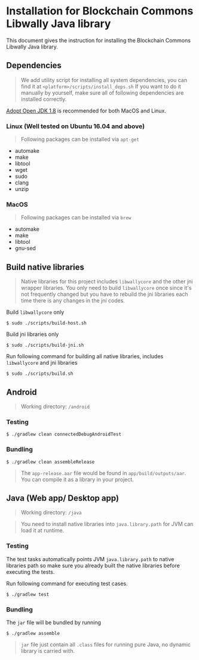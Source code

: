 # Installation for Blockchain Commons Libwally Java library
This document gives the instruction for installing the Blockchain Commons Libwally Java library.

## Dependencies
> We add utility script for installing all system dependencies, you can find it at `<platform>/scripts/install_deps.sh`
If you want to do it manually by yourself, make sure all of following dependencies are installed correctly. 

[Adopt Open JDK 1.8](https://github.com/AdoptOpenJDK/openjdk8-binaries/releases) is recommended for both MacOS and Linux.

### Linux (Well tested on Ubuntu 16.04 and above)
> Following packages can be installed via `apt-get`

- automake
- make
- libtool
- wget
- sudo
- clang
- unzip

### MacOS
> Following packages can be installed via `brew`

- automake
- make
- libtool
- gnu-sed

## Build native libraries
> Native libraries for this project includes `libwallycore` and the other jni wrapper libraries.
You only need to build `libwallycore` once since it's not frequently changed but you have to rebuild the jni libraries each time there is any changes in the jni codes.

Build `libwallycore` only
```console
$ sudo ./scripts/build-host.sh
```

Build jni libraries only
```console
$ sudo ./scripts/build-jni.sh
```

Run following command for building all native libraries, includes `libwallycore` and jni libraries
```console
$ sudo ./scripts/build.sh
```

## Android
> Working directory: `/android`

### Testing
```console
$ ./gradlew clean connectedDebugAndroidTest
```

### Bundling
```console
$ ./gradlew clean assembleRelease
```

> The `app-release.aar` file would be found in `app/build/outputs/aar`. You can compile it as a library in your project.


## Java (Web app/ Desktop app)
> Working directory: `/java`

> You need to install native libraries into `java.library.path` for JVM can load it at runtime.

### Testing
The test tasks automatically points JVM `java.library.path` to native libraries path so make sure you already built the native libraries before executing the tests.

Run following command for executing test cases.
```console
$ ./gradlew test
```

### Bundling
The `jar` file will be bundled by running
```console
$ ./gradlew assemble
```

> `jar` file just contain all `.class` files for running pure Java, no dynamic library is carried with.